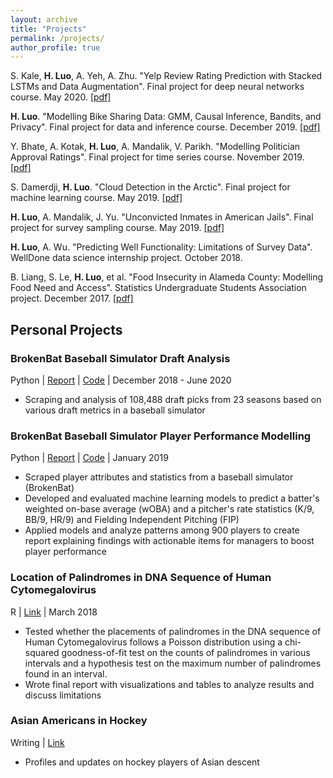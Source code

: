 ```yaml
---
layout: archive
title: "Projects"
permalink: /projects/
author_profile: true
---
```


S. Kale, **H. Luo**, A. Yeh, A. Zhu. "Yelp Review Rating Prediction with Stacked LSTMs and Data Augmentation". Final project for deep neural networks course. May 2020. [[pdf]](https:/hLuo27.github.io/files/yelp.pdf)

**H. Luo**. "Modelling Bike Sharing Data: GMM, Causal Inference, Bandits, and Privacy". Final project for data and inference course. December 2019. [[pdf]](https:/hLuo27.github.io/files/bikes.pdf)

Y. Bhate, A. Kotak, **H. Luo**, A. Mandalik, V. Parikh. "Modelling Politician Approval Ratings". Final project for time series course. November 2019. [[pdf]](https:/hLuo27.github.io/files/approval_ratings.pdf)

S. Damerdji, **H. Luo**. "Cloud Detection in the Arctic". Final project for machine learning course. May 2019. [[pdf]](https:/hLuo27.github.io/files/cloud_detection.pdf)

**H. Luo**, A. Mandalik, J. Yu. "Unconvicted Inmates in American Jails". Final project for survey sampling course. May 2019. [[pdf]](https:/hLuo27.github.io/files/sampling.pdf)

**H. Luo**, A. Wu. "Predicting Well Functionality: Limitations of Survey Data". WellDone data science internship project. October 2018. 

B. Liang, S. Le, **H. Luo**, et al. "Food Insecurity in Alameda County: Modelling Food Need and Access". Statistics Undergraduate Students Association project. December 2017. [[pdf]](https://susa.berkeley.edu/dataconsulting/food-insecurity)

## Personal Projects

### BrokenBat Baseball Simulator Draft Analysis
Python | [Report](https:/hLuo27.github.io/files/BrokenBat_Draft_Report.pdf) | [Code](https://github.com/hLuo27/broken_bat/tree/master/draft) | December 2018 - June 2020
- Scraping and analysis of 108,488 draft picks from 23 seasons based on various draft metrics in a baseball simulator

### BrokenBat Baseball Simulator Player Performance Modelling
Python | [Report](https://github.com/hLuo27/broken_bat/blob/master/player_performance/player_performance_report.pdf) | [Code](https://github.com/hLuo27/broken_bat/tree/master/player_performance) | January 2019
-	Scraped player attributes and statistics from a baseball simulator (BrokenBat)
-	Developed and evaluated machine learning models to predict a batter's weighted on-base average (wOBA) and a pitcher's rate statistics (K/9, BB/9, HR/9) and Fielding Independent Pitching (FIP) 
-	Applied models and analyze patterns among 900 players to create report explaining findings with actionable items for managers to boost player performance

### Location of Palindromes in DNA Sequence of Human Cytomegalovirus
R | [Link](https://github.com/hLuo27/DNA_palindromes/blob/master/dna_palindromes.md) | March 2018
- Tested whether the placements of palindromes in the DNA sequence of Human Cytomegalovirus follows a Poisson distribution using a chi-squared goodness-of-fit test on the counts of palindromes in various intervals and a hypothesis test on the maximum number of palindromes found in an interval.
- Wrote final report with visualizations and tables to analyze results and discuss limitations

### Asian Americans in Hockey
Writing | [Link](https://asianamericanhockey.home.blog)
- Profiles and updates on hockey players of Asian descent